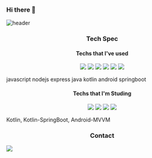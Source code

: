 ### Hi there 👋

<!--
**Jingeun-Cho/Jingeun-Cho** is a ✨ _special_ ✨ repository because its `README.md` (this file) appears on your GitHub profile.

Here are some ideas to get you started:

- 🔭 I’m currently working on ...
- 🌱 I’m currently learning ...
- 👯 I’m looking to collaborate on ...
- 🤔 I’m looking for help with ...
- 💬 Ask me about ...
- 📫 How to reach me: ...
- 😄 Pronouns: ...
- ⚡ Fun fact: ...
-->

![header](https://capsule-render.vercel.app/api?type=waving&color=auto&height=500&section=header&text=Jingeun%20Cho&fontSize=80&fontColor=ffffff)



<h3 align="center">Tech Spec</h3>
<h4 align="center">Techs that I've used</h4> 

<p align="center">
<img src="https://img.shields.io/badge/Javascript-F7DF1E?style=for-the-badge&logoColor=white&logo=javascript">
<img src="https://img.shields.io/badge/Kotlin-7F52FF?style=for-the-badge&logoColor=white&logo=kotlin">
<img src="https://img.shields.io/badge/Android_Kotlin-3DDC84?style=for-the-badge&logoColor=white&logo=android">
<img src="https://img.shields.io/badge/SpringBoot_Kotlin-6DB33F?style=for-the-badge&logoColor=white&logo=springboot">
<img src="https://img.shields.io/badge/Node.js-339933?style=for-the-badge&logoColor=white&logo=node.js">
<img src="https://img.shields.io/badge/Express.js-339933?style=for-the-badge&logoColor=white&logo=node.js">
</p>
javascript nodejs express java kotlin android springboot 

 <h4 align="center">Techs that I'm Studing</h4>
<p align="center">
<img src="https://img.shields.io/badge/Kotlin-7F52FF?style=for-the-badge&logoColor=white&logo=kotlin">
<img src="https://img.shields.io/badge/Android_MVVM-3DDC84?style=for-the-badge&logoColor=white&logo=android">
<img src="https://img.shields.io/badge/SpringBoot_Kotlin-6DB33F?style=for-the-badge&logoColor=white&logo=springboot">
<img src="https://img.shields.io/badge/Google_Cloud_Platform-4285F4?style=for-the-badge&logoColor=white&logo=google cloud">
</p>
Kotlin, Kotlin-SpringBoot, Android-MVVM

<h3 align="center">Contact</h3>
<a align="center" href="mailto:ldh123mwe@gmail.com"> <img src="https://img.shields.io/badge/Gmail-EA4335?style=for-the-badge&logoColor=white&logo=gmail"></a>






[//]: # (These are reference links used in the body of this note and get stripped out when the markdown processor does its job. There is no need to format nicely because it shouldn't be seen. Thanks SO - http://stackoverflow.com/questions/4823468/store-comments-in-markdown-syntax)

   [dill]: <https://github.com/joemccann/dillinger>
   [git-repo-url]: <https://github.com/joemccann/dillinger.git>
   [john gruber]: <http://daringfireball.net>
   [df1]: <http://daringfireball.net/projects/markdown/>
   [markdown-it]: <https://github.com/markdown-it/markdown-it>
   [Ace Editor]: <http://ace.ajax.org>
   [node.js]: <http://nodejs.org>
   [Twitter Bootstrap]: <http://twitter.github.com/bootstrap/>
   [jQuery]: <http://jquery.com>
   [@tjholowaychuk]: <http://twitter.com/tjholowaychuk>
   [express]: <http://expressjs.com>
   [AngularJS]: <http://angularjs.org>
   [Gulp]: <http://gulpjs.com>

   [PlDb]: <https://github.com/joemccann/dillinger/tree/master/plugins/dropbox/README.md>
   [PlGh]: <https://github.com/joemccann/dillinger/tree/master/plugins/github/README.md>
   [PlGd]: <https://github.com/joemccann/dillinger/tree/master/plugins/googledrive/README.md>
   [PlOd]: <https://github.com/joemccann/dillinger/tree/master/plugins/onedrive/README.md>
   [PlMe]: <https://github.com/joemccann/dillinger/tree/master/plugins/medium/README.md>
   [PlGa]: <https://github.com/RahulHP/dillinger/blob/master/plugins/googleanalytics/README.md>
